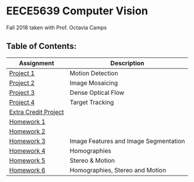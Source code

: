 # EECE5639 Computer Vision  
Fall 2018 taken with Prof. Octavia Camps   

## Table of Contents:
|Assignment                   |Description                          |
|-----------------------------|-------------------------------------|
|[Project 1][p1]              |Motion Detection                     |
|[Project 2][p2]              |Image Mosaicing                      |
|[Project 3][p3]              |Dense Optical Flow                   |
|[Project 4][p4]              |Target Tracking                      |
|[Extra Credit Project][exp]  |                                     |
|[Homework 1][hw1]            |                                     |
|[Homework 2][hw2]            |                                     |
|[Homework 3][hw3]            |Image Features and Image Segmentation|
|[Homework 4][hw4]            |Homographies                         |
|[Homework 5][hw5]            |Stereo & Motion                      |
|[Homework 6][hw6]            |Homographies, Stereo and Motion      |


[hw1]: ./Homework-1
[hw2]: ./Homework-2
[hw3]: ./Homework-3
[hw4]: ./Homework-4
[hw5]: ./Homework-5
[hw6]: ./Homework-6
[p1]: ./Project-1
[p2]: ./Project-2
[p3]: ./Project-3
[p4]: ./Project-4
[exp]: ./Project-Extra
